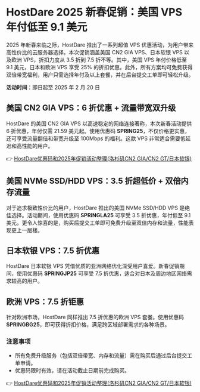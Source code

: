 # HostDare 2025 新春促销：美国 VPS 年付低至 9.1 美元

2025 年新春来临之际，HostDare 推出了一系列超值 VPS 优惠活动，为用户带来高性价比的云服务器选择。本次促销涵盖美国 CN2 GIA VPS、日本软银 VPS 以及欧洲 VPS，折扣力度从 3.5 折到 7.5 折不等。其中，美国 VPS 年付价格低至 9.1 美元，日本和欧洲 VPS 享受 25% 的折扣优惠。此外，所有方案均可免费获得双倍带宽福利，用户只需选择年付及以上套餐，并在后台提交工单即可轻松升级。

**活动时间**：即日起至 2025 年 2 月 20 日

## 美国 CN2 GIA VPS：6 折优惠 + 流量带宽双升级

HostDare 的美国 CN2 GIA VPS 以高速稳定的网络连接著称，本次新春活动提供 6 折优惠，年付仅需 21.59 美元起。使用优惠码 **SPRING25**，不仅价格更实惠，还可享受流量翻倍和带宽升级至 100Mbps 的福利。这款 VPS 非常适合需要低延迟和高性能的用户。

👉 [HostDare优惠码和2025年促销活动整理(洛杉矶CN2 GIA/CN2 GT/日本软银)](https://bit.ly/hostdare)

## 美国 NVMe SSD/HDD VPS：3.5 折超低价 + 双倍内存流量

对于追求极致性价比的用户，HostDare 推出的美国 NVMe SSD/HDD VPS 是绝佳选择。活动期间，使用优惠码 **SPRINGLA25** 可享受 3.5 折优惠，年付低至 9.1 美元。更令人惊喜的是，购买后提交工单即可免费升级至双倍内存和流量，性能表现更上一层楼。

## 日本软银 VPS：7.5 折优惠

HostDare 日本软银 VPS 凭借优质的亚洲网络优化深受用户喜爱。新春促销期间，使用优惠码 **SPRINGJP25** 可享受 7.5 折优惠，适合对日本及周边地区网络需求较高的用户。

## 欧洲 VPS：7.5 折钜惠

针对欧洲市场，HostDare 同样推出 7.5 折优惠的欧洲 VPS 套餐。使用优惠码 **SPRINGBG25**，即可获得折扣价格，满足跨区域部署需求的各种场景。

### 注意事项

- 所有免费升级服务（包括双倍带宽、内存和流量）需在购买后通过后台提交工单申请。
- 优惠码限时有效，请在活动截止日期前完成购买。

👉 [HostDare优惠码和2025年促销活动整理(洛杉矶CN2 GIA/CN2 GT/日本软银)](https://bit.ly/hostdare)
